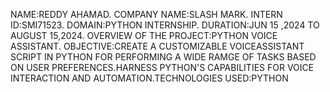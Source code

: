 NAME:REDDY AHAMAD. COMPANY NAME:SLASH MARK. INTERN ID:SMI71523. DOMAIN:PYTHON INTERNSHIP. DURATION:JUN 15 ,2024 TO AUGUST 15,2024. OVERVIEW OF THE PROJECT:PYTHON VOICE ASSISTANT. OBJECTIVE:CREATE A CUSTOMIZABLE VOICEASSISTANT SCRIPT IN PYTHON FOR PERFORMING A WIDE RAMGE OF TASKS BASED ON USER PREFERENCES.HARNESS PYTHON'S CAPABILITIES FOR VOICE INTERACTION AND AUTOMATION.TECHNOLOGIES USED:PYTHON
